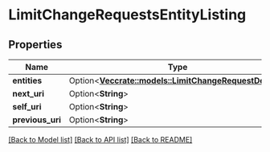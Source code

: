 # LimitChangeRequestsEntityListing

## Properties

Name | Type | Description | Notes
------------ | ------------- | ------------- | -------------
**entities** | Option<[**Vec<crate::models::LimitChangeRequestDetails>**](LimitChangeRequestDetails.md)> |  | [optional]
**next_uri** | Option<**String**> |  | [optional]
**self_uri** | Option<**String**> |  | [optional]
**previous_uri** | Option<**String**> |  | [optional]

[[Back to Model list]](../README.md#documentation-for-models) [[Back to API list]](../README.md#documentation-for-api-endpoints) [[Back to README]](../README.md)


